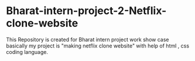 # Bharat-intern-project-2-Netflix-clone-website
This Repository is created for Bharat intern project work show case basically my project is "making netflix clone website" with help of html , css coding language.
